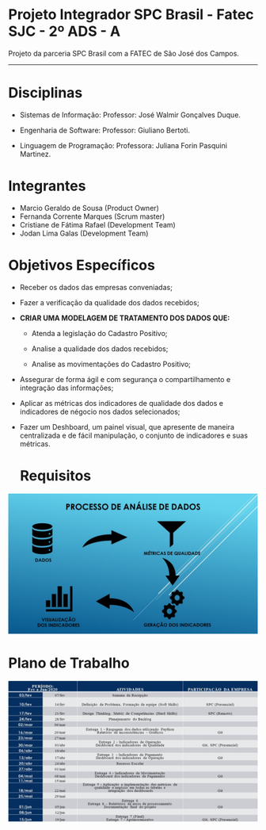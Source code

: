 # Projeto Integrador SPC Brasil - Fatec SJC - 2º ADS - A
Projeto da parceria SPC Brasil com a FATEC de São José dos Campos. 
***
# Disciplinas

* Sistemas de Informação: Professor: José Walmir Gonçalves Duque.

* Engenharia de Software: Professor: Giuliano Bertoti.

* Linguagem de Programação: Professora: Juliana Forin Pasquini Martinez.

# Integrantes 
* Marcio Geraldo de Sousa (Product Owner)
* Fernanda Corrente Marques (Scrum master)
* Cristiane de Fátima Rafael (Development Team)
* Jodan Lima Galas (Development Team)

# Objetivos Específicos 

* Receber os dados das empresas conveniadas;

* Fazer a verificação da qualidade dos dados recebidos;

* **CRIAR UMA MODELAGEM DE TRATAMENTO DOS DADOS QUE:**

    * Atenda a legislação do Cadastro Positivo;

    * Analise a qualidade dos dados recebidos;

    * Analise as movimentações do Cadastro Positivo;
 
* Assegurar de forma ágil e com segurança o compartilhamento e integração das informações;

* Aplicar as métricas dos indicadores de qualidade dos dados e indicadores de négocio nos dados selecionados;

* Fazer um Deshboard, um painel visual, que apresente de maneira centralizada e de fácil manipulação,
o conjunto de indicadores e suas métricas.


   # Requisitos
![](/imagens/requisitos.jpg)

# Plano de Trabalho
![](/imagens/plano.jpg)
